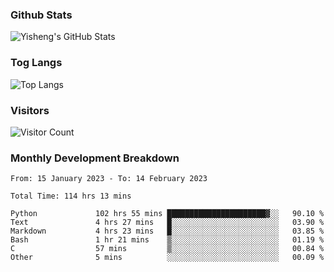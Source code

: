 ### Github Stats
![Yisheng's GitHub Stats](https://github-readme-stats-9qabuvhk1-gongyisheng.vercel.app/api?username=gongyisheng&count_private=true&show_icons=true)
### Tog Langs
![Top Langs](https://github-readme-stats-9qabuvhk1-gongyisheng.vercel.app/api/top-langs/?username=gongyisheng&layout=compact)
### Visitors
![Visitor Count](https://profile-counter.glitch.me/gongyisheng/count.svg)
### Monthly Development Breakdown
<!--START_SECTION:waka-->

```text
From: 15 January 2023 - To: 14 February 2023

Total Time: 114 hrs 13 mins

Python             102 hrs 55 mins ██████████████████████▓░░   90.10 %
Text               4 hrs 27 mins   █░░░░░░░░░░░░░░░░░░░░░░░░   03.90 %
Markdown           4 hrs 23 mins   █░░░░░░░░░░░░░░░░░░░░░░░░   03.85 %
Bash               1 hr 21 mins    ▒░░░░░░░░░░░░░░░░░░░░░░░░   01.19 %
C                  57 mins         ▒░░░░░░░░░░░░░░░░░░░░░░░░   00.84 %
Other              5 mins          ░░░░░░░░░░░░░░░░░░░░░░░░░   00.09 %
```

<!--END_SECTION:waka-->
